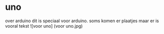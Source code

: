 # uno
over arduino
dit is speciaal voor arduino.
soms komen er plaatjes maar er is vooral tekst
![voor uno] (voor uno.jpg)
